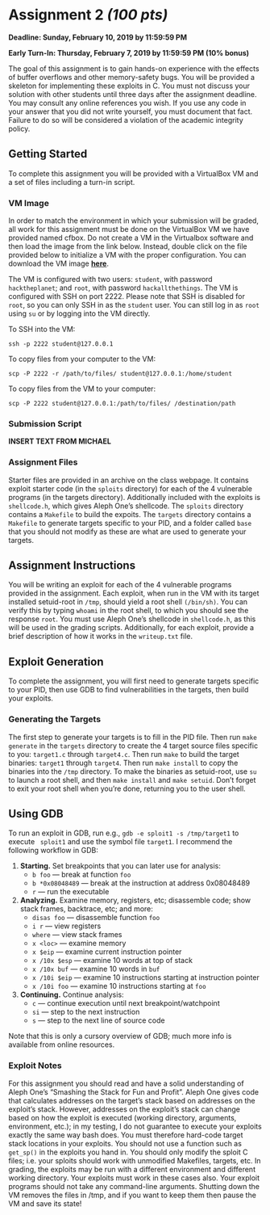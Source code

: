# Assignment 2 *(100 pts)*

**Deadline: Sunday, February 10, 2019 by 11:59:59 PM**

**Early Turn-In: Thursday, February 7, 2019 by 11:59:59 PM (10% bonus)**

The goal of this assignment is to gain hands-on experience with the effects of buffer 
overflows and other memory-safety bugs. 
You will be provided a skeleton for implementing these exploits in C. 
You must not discuss your solution with other students until three days after the assignment deadline. 
You may consult any online references you wish. 
If you use any code in your answer that you did not write yourself, you must document that fact. 
Failure to do so will be considered a violation of the academic integrity policy.

## Getting Started 

To complete this assignment you will be provided with a VirtualBox VM and a set of files including a turn-in script.

### VM Image

In order to match the environment in which your submission will be graded, 
all work for this assignment must be done on the VirtualBox VM we have provided named cfbox. 
Do not create a VM in the Virtualbox software and then load the image from the link below. 
Instead, double click on the file provided below to initialize a VM with the proper configuration. 
You can download the VM image [**here**](https://drive.google.com/file/d/1IGTFd60VijSqUw3r_pOSBBSj5-qt02-7/view?usp=sharing).

The VM is configured with two users: `student`, with password `hacktheplanet`; and `root`, with
password `hackallthethings`. The VM is configured with SSH on port 2222. Please note that SSH is
disabled for `root`, so you can only SSH in as the `student` user. You can still log in as `root`
using `su` or by logging into the VM directly.

To SSH into the VM:

```
ssh -p 2222 student@127.0.0.1
```

To copy files from your computer to the VM:

```
scp -P 2222 -r /path/to/files/ student@127.0.0.1:/home/student
```

To copy files from the VM to your computer:

```
scp -P 2222 student@127.0.0.1:/path/to/files/ /destination/path
```

### Submission Script

**INSERT TEXT FROM MICHAEL**

### Assignment Files

Starter files are provided in an archive on the class webpage. 
It contains exploit starter code (in the `sploits` directory) for each of the 4 vulnerable programs (in the targets directory). 
Additionally included with the exploits is `shellcode.h`, which gives Aleph One’s shellcode. 
The `sploits` directory contains a `Makefile` to build the expoits. 
The `targets` directory contains a `Makefile` to generate targets specific to your PID, 
and a folder called `base` that you should not modify as these are what are used to generate your targets.

## Assignment Instructions

You will be writing an exploit for each of the 4 vulnerable programs provided in the assignment. 
Each exploit, when run in the VM with its target installed setuid-root in `/tmp`, 
should yield a root shell `(/bin/sh)`. You can verify this by typing `whoami` in the root shell, 
to which you should see the response `root`. You must use Aleph One’s shellcode in `shellcode.h`, 
as this will be used in the grading scripts. Additionally, for each exploit, provide a brief description of how it works in the `writeup.txt` file.

## Exploit Generation

To complete the assignment, you will first need to generate targets specific to your PID, then use GDB to find vulnerabilities in the targets, then build your exploits.

### Generating the Targets

The first step to generate your targets is to fill in the PID file. 
Then run `make generate` in the `targets` directory to create the 4 target source files specific to you: 
`target1.c` through `target4.c`. Then run `make` to build the target binaries: 
`target1` through `target4`. Then run `make install` to copy the binaries into the `/tmp` directory.
To make the binaries as setuid-root, use `su` to launch a root shell, 
and then `make install` and `make setuid`. Don’t forget to exit your root shell when you’re done, returning you to the user shell.

## Using GDB

To run an exploit in GDB, run e.g., `gdb -e sploit1 -s /tmp/target1` to execute `
sploit1` and use the symbol file `target1`. I recommend the following workflow in GDB:

1. **Starting.** Set breakpoints that you can later use for analysis:
    - `b foo` &mdash; break at function `foo`
    - `b *0x08048489` &mdash; break at the instruction at address 0x08048489
    - `r` &mdash; run the executable
2. **Analyzing.** Examine memory, registers, etc; disassemble code; show stack frames, backtrace,
   etc; and more:
    - `disas foo` &mdash; disassemble function `foo`
    - `i r` &mdash; view registers
    - `where` &mdash; view stack frames
    - `x <loc>` &mdash; examine memory
    - `x $eip` &mdash; examine current instruction pointer
    - `x /10x $esp` &mdash; examine 10 words at top of stack
    - `x /10x buf` &mdash; examine 10 words in `buf`
    - `x /10i $eip` &mdash; examine 10 instructions starting at instruction pointer
    - `x /10i foo` &mdash; examine 10 instructions starting at `foo`
3. **Continuing.** Continue analysis:
    - `c` &mdash; continue execution until next breakpoint/watchpoint
    - `si` &mdash; step to the next instruction
    - `s` &mdash; step to the next line of source code

Note that this is only a cursory overview of GDB; much more info is available from online
resources.

### Exploit Notes

For this assignment you should read and have a solid understanding of Aleph One’s “Smashing the Stack for Fun and Profit”.
Aleph One gives code that calculates addresses on the target’s stack based on addresses on the exploit’s stack. 
However, addresses on the exploit’s stack can change based on how the exploit is executed 
(working directory, arguments, environment, etc.); in my testing, I do not guarantee 
to execute your exploits exactly the same way bash does. You must therefore hard-code target stack locations in your exploits. 
You should not use a function such as `get_sp()` in the exploits you hand in. 
You should only modify the sploit C files; i.e. your sploits should work with unmodified Makefiles, targets, etc.
In grading, the exploits may be run with a different environment and different working directory. 
Your exploits must work in these cases also. Your exploit programs should not take any command-line arguments.
Shutting down the VM removes the files in /tmp, and if you want to keep them then pause the VM and save its state!
